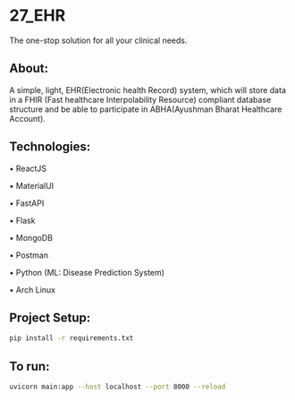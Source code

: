 # 27_EHR

The one-stop solution for all your clinical needs.

## About:

A simple, light, EHR(Electronic health Record) system, which will store data in a FHIR (Fast healthcare Interpolability Resource) compliant database structure and be able to participate in ABHA(Ayushman Bharat Healthcare Account).

## Technologies:

• ReactJS

• MaterialUI

• FastAPI

• Flask

• MongoDB

• Postman

• Python (ML: Disease Prediction System)

• Arch Linux

## Project Setup:
```sh
pip install -r requirements.txt
```
## To run:

```sh
uvicorn main:app --host localhost --port 8000 --reload
```
